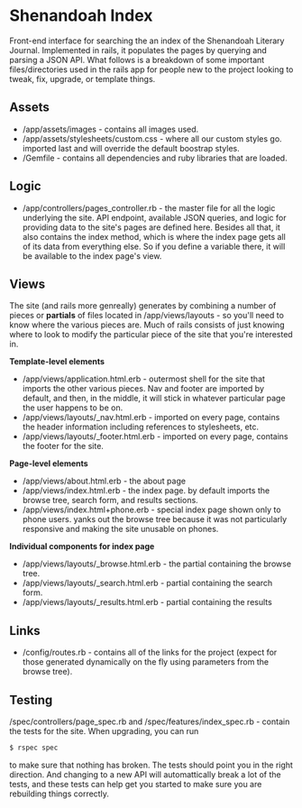 # Shenandoah Index
Front-end interface for searching the an index of the Shenandoah Literary Journal. Implemented in rails, it populates the pages by querying and parsing a JSON API. What follows is a breakdown of some important files/directories used in the rails app for people new to the project looking to tweak, fix, upgrade, or template things.

## Assets
* /app/assets/images - contains all images used.
* /app/assets/stylesheets/custom.css - where all our custom styles go. imported last and will override the default boostrap styles.
* /Gemfile - contains all dependencies and ruby libraries that are loaded.

## Logic
* /app/controllers/pages_controller.rb - the master file for all the logic underlying the site. API endpoint, available JSON queries, and logic for providing data to the site's pages are defined here. Besides all that, it also contains the index method, which is where the index page gets all of its data from everything else. So if you define a variable there, it will be available to the index page's view.

## Views

The site (and rails more genreally) generates by combining a number of pieces or **partials** of files located in /app/views/layouts - so you'll need to know where the various pieces are. Much of rails consists of just knowing where to look to modify the particular piece of the site that you're interested in.

**Template-level elements**

* /app/views/application.html.erb - outermost shell for the site that imports the other various pieces. Nav and footer are imported by default, and then, in the middle, it will stick in whatever particular page the user happens to be on.
* /app/views/layouts/_nav.html.erb - imported on every page, contains the header information including references to stylesheets, etc.
* /app/views/layouts/_footer.html.erb - imported on every page, contains the footer for the site.

**Page-level elements**

* /app/views/about.html.erb - the about page
* /app/views/index.html.erb - the index page. by default imports the browse tree, search form, and results sections.
* /app/views/index.html+phone.erb - special index page shown only to phone users. yanks out the browse tree because it was not particularly responsive and making the site unusable on phones.

**Individual components for index page**

* /app/views/layouts/_browse.html.erb - the partial containing the browse tree.
* /app/views/layouts/_search.html.erb - partial containing the search form.
* /app/views/layouts/_results.html.erb - partial containing the results

## Links

* /config/routes.rb - contains all of the links for the project (expect for those generated dynamically on the fly using parameters from the browse tree).

## Testing

/spec/controllers/page_spec.rb and /spec/features/index_spec.rb - contain the tests for the site. When upgrading, you can run 

```bash
$ rspec spec
```

to make sure that nothing has broken. The tests should point you in the right direction. And changing to a new API will automattically break a lot of the tests, and these tests can help get you started to make sure you are rebuilding things correctly.

